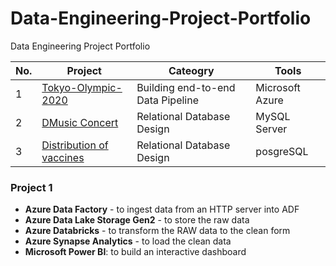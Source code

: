 # Data-Engineering-Project-Portfolio
Data Engineering Project Portfolio

| No. | Project | Cateogry | Tools |
|----------|----------|----------|----------|
| 1 | [Tokyo-Olympic-2020](https://github.com/Hannah-Abi/Olympics-Data-Analysis---Azure-Data-Engineering) | Building end-to-end Data Pipeline  | Microsoft Azure |
| 2 | [DMusic Concert](https://github.com/Hannah-Abi/PE-Case---Database-Design) | Relational Database Design | MySQL Server |
| 3 | [Distribution of vaccines](https://github.com/Hannah-Abi/Database-Design---Vaccine-Distribution) | Relational Database Design | posgreSQL |


### Project 1 
 - **Azure Data Factory** - to ingest data from an HTTP server into ADF
 - **Azure Data Lake Storage Gen2** - to store the raw data
 - **Azure Databricks** - to transform the RAW data to the clean form
 - **Azure Synapse Analytics** - to load the clean data <br> 
- **Microsoft Power BI**: to build an interactive dashboard
